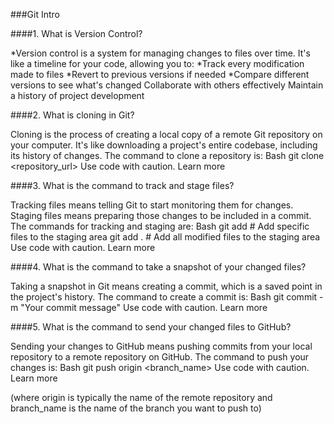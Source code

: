 ###Git Intro

 ####1. What is Version Control?

*Version control is a system for managing changes to files over time. It's like a timeline for your code, allowing you to:
  *Track every modification made to files
  *Revert to previous versions if needed
  *Compare different versions to see what's changed
Collaborate with others effectively
Maintain a history of project development

####2. What is cloning in Git?

Cloning is the process of creating a local copy of a remote Git repository on your computer. It's like downloading a project's entire codebase, including its history of changes.
The command to clone a repository is:
Bash
git clone <repository_url>
Use code with caution. Learn more

 ####3. What is the command to track and stage files?

Tracking files means telling Git to start monitoring them for changes.
Staging files means preparing those changes to be included in a commit.
The commands for tracking and staging are:
Bash
git add <file1> <file2>         # Add specific files to the staging area
git add .                       # Add all modified files to the staging area
Use code with caution. Learn more

 ####4. What is the command to take a snapshot of your changed files?

Taking a snapshot in Git means creating a commit, which is a saved point in the project's history.
The command to create a commit is:
Bash
git commit -m "Your commit message"
Use code with caution. Learn more

####5. What is the command to send your changed files to GitHub?

Sending your changes to GitHub means pushing commits from your local repository to a remote repository on GitHub.
The command to push your changes is:
Bash
git push origin <branch_name>
Use code with caution. Learn more

(where origin is typically the name of the remote repository and branch_name is the name of the branch you want to push to)
